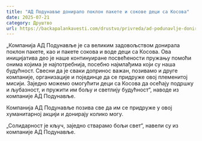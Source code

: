 ```yaml
---
title: "АД Подунавље донирало поклон пакете и сокове деци са Косова"
date: 2025-07-21
category: Друштво
url: https://backapalankavesti.com/drustvo/privreda/ad-podunavlje-doniralo-poklon-pakete-i-sokove-deci-sa-kosova/
---
```


„Компанија АД Подунавље је са великим задовољством донирала поклон пакете, као и пакете сокова и воде деци са Косова. Ова иницијатива део је наше континуиране посвећености пружању помоћи онима којима је најпотребнија, посебно најмлађима који су наша будућност. Свесни да је сваки допринос важан, позивамо и друге компаније, организације и појединце да се придруже овој племенитој мисији. Заједно можемо омогућити деци са Косова да осећају подршку и љубазност, и пружити им бољу и светлију будућност“, наводе из компаније АД Подунавље.

Компанија АД Подунавље позива све да им се придруже у овој хуманитарној акцији и донирају колико могу.

„Солидарност је кључ, заједно стварамо бољи свет“, навели су из компаније АД Подунавље.
